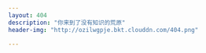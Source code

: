 ```yaml
---
layout: 404
description: "你来到了没有知识的荒原"
header-img: "http://ozilwgpje.bkt.clouddn.com/404.png"

---
```


